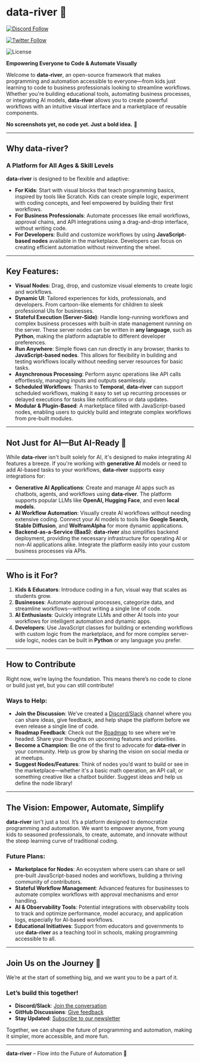 # **data-river** 🌊

[![Discord Follow](https://dcbadge.vercel.app/api/server/GjrVyZH9?style=flat)](https://discord.gg/GjrVyZH9) &ensp;

[![Twitter Follow](https://img.shields.io/twitter/follow/Data_River?style=social)](https://twitter.com/Data_River) &ensp;

![License](https://img.shields.io/badge/license-MIT-blue.svg)

**Empowering Everyone to Code & Automate Visually**

Welcome to **data-river**, an open-source framework that makes programming and automation accessible to everyone—from kids just learning to code to business professionals looking to streamline workflows. Whether you're building educational tools, automating business processes, or integrating AI models, **data-river** allows you to create powerful workflows with an intuitive visual interface and a marketplace of reusable components.

**No screenshots yet, no code yet. Just a bold idea.** 🎉

---

## **Why data-river?**

### A Platform for All Ages & Skill Levels

**data-river** is designed to be flexible and adaptive:

- **For Kids**: Start with visual blocks that teach programming basics, inspired by tools like Scratch. Kids can create simple logic, experiment with coding concepts, and feel empowered by building their first workflows. 
- **For Business Professionals**: Automate processes like email workflows, approval chains, and API integrations using a drag-and-drop interface, without writing code.
- **For Developers**: Build and customize workflows by using **JavaScript-based nodes** available in the marketplace. Developers can focus on creating efficient automation without reinventing the wheel.

---

## **Key Features**:

- **Visual Nodes**: Drag, drop, and customize visual elements to create logic and workflows.
- **Dynamic UI**: Tailored experiences for kids, professionals, and developers. From cartoon-like elements for children to sleek professional UIs for businesses.
- **Stateful Execution (Server-Side)**: Handle long-running workflows and complex business processes with built-in state management running on the server. These server nodes can be written in **any language**, such as **Python**, making the platform adaptable to different developer preferences.
- **Run Anywhere**: Simple flows can run directly in any browser, thanks to **JavaScript-based nodes**. This allows for flexibility in building and testing workflows locally without needing server resources for basic tasks.
- **Asynchronous Processing**: Perform async operations like API calls effortlessly, managing inputs and outputs seamlessly.
- **Scheduled Workflows**: Thanks to **Temporal**, **data-river** can support scheduled workflows, making it easy to set up recurring processes or delayed executions for tasks like notifications or data updates.
- **Modular & Plugin-Based**: A marketplace filled with JavaScript-based nodes, enabling users to quickly build and integrate complex workflows from pre-built modules.

---

## **Not Just for AI—But AI-Ready** 🤖

While **data-river** isn't built solely for AI, it's designed to make integrating AI features a breeze. If you're working with **generative AI** models or need to add AI-based tasks to your workflows, **data-river** supports easy integrations for:

- **Generative AI Applications**: Create and manage AI apps such as chatbots, agents, and workflows using **data-river**. The platform supports popular LLMs like **OpenAI, Hugging Face**, and even **local models**.
- **AI Workflow Automation**: Visually create AI workflows without needing extensive coding. Connect your AI models to tools like **Google Search, Stable Diffusion**, and **WolframAlpha** for more dynamic applications.
- **Backend-as-a-Service (BaaS)**: **data-river** also simplifies backend deployment, providing the necessary infrastructure for operating AI or non-AI applications alike. Integrate the platform easily into your custom business processes via APIs.

---

## **Who is it For?**

1. **Kids & Educators**: Introduce coding in a fun, visual way that scales as students grow.
2. **Businesses**: Automate approval processes, categorize data, and streamline workflows—without writing a single line of code.
3. **AI Enthusiasts**: Quickly integrate LLMs and other AI tools into your workflows for intelligent automation and dynamic apps.
4. **Developers**: Use JavaScript classes for building or extending workflows with custom logic from the marketplace, and for more complex server-side logic, nodes can be built in **Python** or any language you prefer.

---

## **How to Contribute**

Right now, we’re laying the foundation. This means there’s no code to clone or build just yet, but you can still contribute!

### Ways to Help:

- **Join the Discussion**: We’ve created a [Discord/Slack](#) channel where you can share ideas, give feedback, and help shape the platform before we even release a single line of code.
- **Roadmap Feedback**: Check out the [Roadmap](#) to see where we're headed. Share your thoughts on upcoming features and priorities.
- **Become a Champion**: Be one of the first to advocate for **data-river** in your community. Help us grow by sharing the vision on social media or at meetups.
- **Suggest Nodes/Features**: Think of nodes you’d want to build or see in the marketplace—whether it's a basic math operation, an API call, or something creative like a chatbot builder. Suggest ideas and help us define the node library!

---

## **The Vision: Empower, Automate, Simplify**

**data-river** isn't just a tool. It’s a platform designed to democratize programming and automation. We want to empower anyone, from young kids to seasoned professionals, to create, automate, and innovate without the steep learning curve of traditional coding.

### Future Plans:

- **Marketplace for Nodes**: An ecosystem where users can share or sell pre-built JavaScript-based nodes and workflows, building a thriving community of contributors.
- **Stateful Workflow Management**: Advanced features for businesses to automate complex workflows with approval mechanisms and error handling.
- **AI & Observability Tools**: Potential integrations with observability tools to track and optimize performance, model accuracy, and application logs, especially for AI-based workflows.
- **Educational Initiatives**: Support from educators and governments to use **data-river** as a teaching tool in schools, making programming accessible to all.

---

## **Join Us on the Journey** 🚀

We’re at the start of something big, and we want you to be a part of it.

### Let’s build this together!

- **Discord/Slack**: [Join the conversation](#)
- **GitHub Discussions**: [Give feedback](#)
- **Stay Updated**: [Subscribe to our newsletter](#)

Together, we can shape the future of programming and automation, making it simpler, more accessible, and more fun.

---

**data-river** – Flow into the Future of Automation 🌊